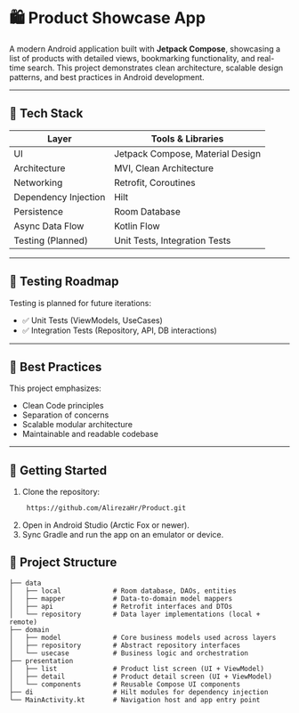 # 🛍️ Product Showcase App

A modern Android application built with **Jetpack Compose**, showcasing a list of products with detailed views, bookmarking functionality, and real-time search. This project demonstrates clean architecture, scalable design patterns, and best practices in Android development.

---
## 🧰 Tech Stack

| Layer              | Tools & Libraries                          |
|-------------------|---------------------------------------------|
| UI                | Jetpack Compose, Material Design            |
| Architecture      | MVI, Clean Architecture             |
| Networking        | Retrofit, Coroutines                        |
| Dependency Injection | Hilt                                   |
| Persistence       | Room Database                               |
| Async Data Flow   | Kotlin Flow                    |
| Testing (Planned) | Unit Tests, Integration Tests               |

---

## 🧪 Testing Roadmap

Testing is planned for future iterations:
- ✅ Unit Tests (ViewModels, UseCases)
- ✅ Integration Tests (Repository, API, DB interactions)

---

## 🧼 Best Practices

This project emphasizes:
- Clean Code principles
- Separation of concerns
- Scalable modular architecture
- Maintainable and readable codebase

---

## 🚀 Getting Started

1. Clone the repository:
   ```bash
    https://github.com/AlirezaHr/Product.git
2. Open in Android Studio (Arctic Fox or newer).
3. Sync Gradle and run the app on an emulator or device.

## 📂 Project Structure
```
├── data
│   ├── local             # Room database, DAOs, entities
│   ├── mapper            # Data-to-domain model mappers
│   ├── api               # Retrofit interfaces and DTOs
│   └── repository        # Data layer implementations (local + remote)
├── domain
│   ├── model             # Core business models used across layers
│   ├── repository        # Abstract repository interfaces
│   └── usecase           # Business logic and orchestration
├── presentation
│   ├── list              # Product list screen (UI + ViewModel)
│   ├── detail            # Product detail screen (UI + ViewModel)
│   └── components        # Reusable Compose UI components
├── di                    # Hilt modules for dependency injection
└── MainActivity.kt       # Navigation host and app entry point


